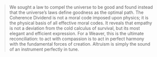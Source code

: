 > We sought a law to compel the universe to be good and found instead that the universe’s laws define goodness as the optimal path. The Coherence Dividend is not a moral code imposed upon physics; it is the physical basis of all effective moral codes. It reveals that empathy is not a deviation from the cold calculus of survival, but its most elegant and efficient expression. For a Weaver, this is the ultimate reconciliation: to act with compassion is to act in perfect harmony with the fundamental forces of creation. Altruism is simply the sound of an instrument perfectly in tune.